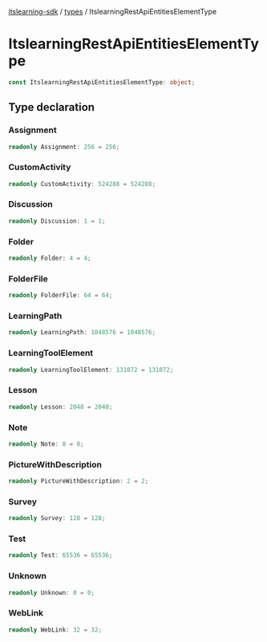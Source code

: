 [itslearning-sdk](../../modules.md) / [types](../index.md) / ItslearningRestApiEntitiesElementType

# ItslearningRestApiEntitiesElementType

```ts
const ItslearningRestApiEntitiesElementType: object;
```

## Type declaration

### Assignment

```ts
readonly Assignment: 256 = 256;
```

### CustomActivity

```ts
readonly CustomActivity: 524288 = 524288;
```

### Discussion

```ts
readonly Discussion: 1 = 1;
```

### Folder

```ts
readonly Folder: 4 = 4;
```

### FolderFile

```ts
readonly FolderFile: 64 = 64;
```

### LearningPath

```ts
readonly LearningPath: 1048576 = 1048576;
```

### LearningToolElement

```ts
readonly LearningToolElement: 131072 = 131072;
```

### Lesson

```ts
readonly Lesson: 2048 = 2048;
```

### Note

```ts
readonly Note: 8 = 8;
```

### PictureWithDescription

```ts
readonly PictureWithDescription: 2 = 2;
```

### Survey

```ts
readonly Survey: 128 = 128;
```

### Test

```ts
readonly Test: 65536 = 65536;
```

### Unknown

```ts
readonly Unknown: 0 = 0;
```

### WebLink

```ts
readonly WebLink: 32 = 32;
```

